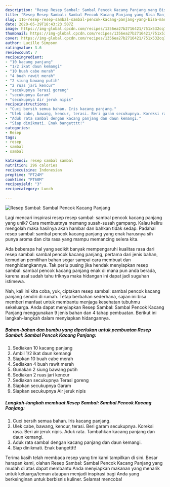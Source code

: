 ```yaml
---
description: "Resep Resep Sambal: Sambal Pencok Kacang Panjang yang Bisa Manjain Lidah"
title: "Resep Resep Sambal: Sambal Pencok Kacang Panjang yang Bisa Manjain Lidah"
slug: 116-resep-resep-sambal-sambal-pencok-kacang-panjang-yang-bisa-manjain-lidah
date: 2020-05-29T18:43:23.507Z
image: https://img-global.cpcdn.com/recipes/1356ea27b2716421/751x532cq70/resep-sambal-sambal-pencok-kacang-panjang-foto-resep-utama.jpg
thumbnail: https://img-global.cpcdn.com/recipes/1356ea27b2716421/751x532cq70/resep-sambal-sambal-pencok-kacang-panjang-foto-resep-utama.jpg
cover: https://img-global.cpcdn.com/recipes/1356ea27b2716421/751x532cq70/resep-sambal-sambal-pencok-kacang-panjang-foto-resep-utama.jpg
author: Lucille Simpson
ratingvalue: 3.6
reviewcount: 7
recipeingredient:
- "10 kacang panjang"
- "1/2 ikat daun kemangi"
- "10 buah cabe merah"
- "4 buah rawit merah"
- "2 siung bawang putih"
- "2 ruas jari kencur"
- "secukupnya Terasi goreng"
- "secukupnya Garam"
- "secukupnya Air jeruk nipis"
recipeinstructions:
- "Cuci bersih semua bahan. Iris kacang panjang."
- "Ulek cabe, bawang, kencur, terasi. Beri garam secukupnya. Koreksi rasa. Beri air jeruk nipis. Aduk rata. Tambahkan kacang panjang dan daun kemangi."
- "Aduk rata sambal dengan kacang panjang dan daun kemangi."
- "Siap dinikmati. Enak bangetttt!"
categories:
- Resep
tags:
- resep
- sambal
- sambal

katakunci: resep sambal sambal 
nutrition: 296 calories
recipecuisine: Indonesian
preptime: "PT24M"
cooktime: "PT60M"
recipeyield: "3"
recipecategory: Lunch

---
```



![Resep Sambal: Sambal Pencok Kacang Panjang](https://img-global.cpcdn.com/recipes/1356ea27b2716421/751x532cq70/resep-sambal-sambal-pencok-kacang-panjang-foto-resep-utama.jpg)

Lagi mencari inspirasi resep resep sambal: sambal pencok kacang panjang yang unik? Cara membuatnya memang susah-susah gampang. Kalau keliru mengolah maka hasilnya akan hambar dan bahkan tidak sedap. Padahal resep sambal: sambal pencok kacang panjang yang enak harusnya sih punya aroma dan cita rasa yang mampu memancing selera kita.



Ada beberapa hal yang sedikit banyak mempengaruhi kualitas rasa dari resep sambal: sambal pencok kacang panjang, pertama dari jenis bahan, kemudian pemilihan bahan segar sampai cara membuat dan menghidangkannya. Tak perlu pusing jika hendak menyiapkan resep sambal: sambal pencok kacang panjang enak di mana pun anda berada, karena asal sudah tahu triknya maka hidangan ini dapat jadi suguhan istimewa.


Nah, kali ini kita coba, yuk, ciptakan resep sambal: sambal pencok kacang panjang sendiri di rumah. Tetap berbahan sederhana, sajian ini bisa memberi manfaat untuk membantu menjaga kesehatan tubuhmu sekeluarga. Anda dapat menyiapkan Resep Sambal: Sambal Pencok Kacang Panjang menggunakan 9 jenis bahan dan 4 tahap pembuatan. Berikut ini langkah-langkah dalam menyiapkan hidangannya.

<!--inarticleads1-->

##### Bahan-bahan dan bumbu yang diperlukan untuk pembuatan Resep Sambal: Sambal Pencok Kacang Panjang:

1. Sediakan 10 kacang panjang
1. Ambil 1/2 ikat daun kemangi
1. Siapkan 10 buah cabe merah
1. Sediakan 4 buah rawit merah
1. Gunakan 2 siung bawang putih
1. Sediakan 2 ruas jari kencur
1. Sediakan secukupnya Terasi goreng
1. Siapkan secukupnya Garam
1. Siapkan secukupnya Air jeruk nipis




<!--inarticleads2-->

##### Langkah-langkah membuat Resep Sambal: Sambal Pencok Kacang Panjang:

1. Cuci bersih semua bahan. Iris kacang panjang.
1. Ulek cabe, bawang, kencur, terasi. Beri garam secukupnya. Koreksi rasa. Beri air jeruk nipis. Aduk rata. Tambahkan kacang panjang dan daun kemangi.
1. Aduk rata sambal dengan kacang panjang dan daun kemangi.
1. Siap dinikmati. Enak bangetttt!




Terima kasih telah membaca resep yang tim kami tampilkan di sini. Besar harapan kami, olahan Resep Sambal: Sambal Pencok Kacang Panjang yang mudah di atas dapat membantu Anda menyiapkan makanan yang menarik untuk keluarga/teman ataupun menjadi inspirasi bagi Anda yang berkeinginan untuk berbisnis kuliner. Selamat mencoba!
